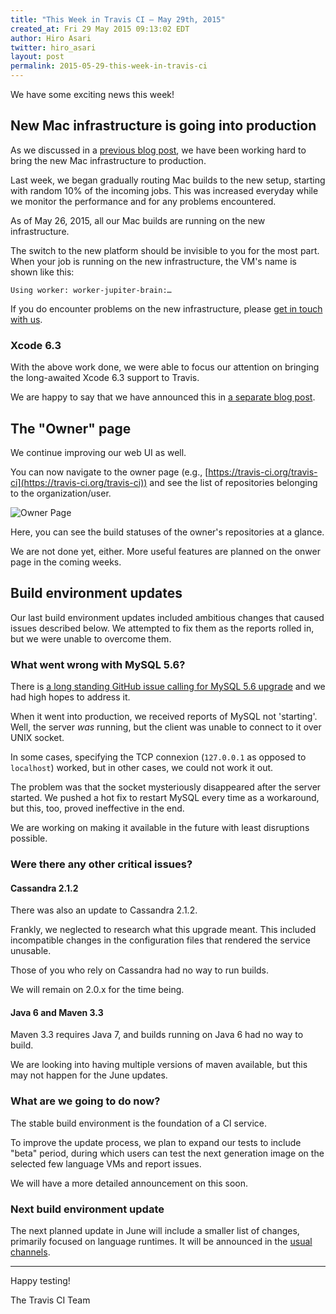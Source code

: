 ```yaml
---
title: "This Week in Travis CI — May 29th, 2015"
created_at: Fri 29 May 2015 09:13:02 EDT
author: Hiro Asari
twitter: hiro_asari
layout: post
permalink: 2015-05-29-this-week-in-travis-ci
---
```


We have some exciting news this week!

## New Mac infrastructure is going into production

As we discussed in a [previous blog post](/2015-04-20-state-of-the-mac-infrastructure-on-travis-ci/),
we have been working hard to bring the new Mac infrastructure to production.

Last week, we began gradually routing Mac builds to the new setup, starting with
random 10% of the incoming jobs.
This was increased everyday while we monitor the performance and for any problems encountered.

As of May 26, 2015, all our Mac builds are running on the new infrastructure.

The switch to the new platform should be invisible to you for the most part.
When your job is running on the new infrastructure, the VM's name is shown like this:

```
Using worker: worker-jupiter-brain:…
```

If you do encounter problems on the new infrastructure,
please <a href="mailto:support@travis-ci.com">get in touch with us</a>.

### Xcode 6.3

With the above work done, we were able to focus our attention on bringing the long-awaited
Xcode 6.3 support to Travis.

We are happy to say that we have announced this in [a separate blog post](/2015-05-26-xcode-63-beta-general-availability/).

## The "Owner" page

We continue improving our web UI as well.

You can now navigate to the owner page (e.g., [https://travis-ci.org/travis-ci](https://travis-ci.org/travis-ci))
and see the list of repositories belonging to the organization/user.

![Owner Page](https://cloud.githubusercontent.com/assets/25666/7687475/8b7c2b96-fd6b-11e4-8438-cf4af2ff6e9e.png)

Here, you can see the build statuses of the owner's repositories at a glance.

We are not done yet, either.
More useful features are planned on the onwer page in the coming weeks.

## Build environment updates

Our last build environment updates included ambitious changes
that caused issues described below.
We attempted to fix them as the reports rolled in, but
we were unable to overcome them.

### What went wrong with MySQL 5.6?

There is [a long standing GitHub issue calling for MySQL 5.6 upgrade](https://github.com/travis-ci/travis-ci/issues/1986)
and we had high hopes to address it.

When it went into production, we received reports of MySQL not 'starting'.
Well, the server *was* running, but the client was unable to connect to it over
UNIX socket.

In some cases, specifying the TCP connexion (`127.0.0.1` as opposed to `localhost`) worked,
but in other cases, we could not work it out.

The problem was that the socket mysteriously disappeared after the server started.
We pushed a hot fix to restart MySQL every time as a workaround, but this, too,
proved ineffective in the end.

We are working on making it available in the future with least
disruptions possible.

### Were there any other critical issues?

#### Cassandra 2.1.2

There was also an update to Cassandra 2.1.2.

Frankly, we neglected to research what this upgrade meant.
This included incompatible changes in the configuration files that
rendered the service unusable.

Those of you who rely on Cassandra had no way to run builds.

We will remain on 2.0.x for the time being.

#### Java 6 and Maven 3.3

Maven 3.3 requires Java 7, and builds running on Java 6 had
no way to build.

We are looking into having multiple versions of maven available,
but this may not happen for the June updates.

### What are we going to do now?

The stable build environment is the foundation of a CI service.

To improve the update process, we plan to expand our tests to include "beta" period,
during which users can test the next generation image on the selected few
language VMs and report issues.

We will have a more detailed announcement on this soon.

### Next build environment update

The next planned update in June will include a smaller list of changes, primarily focused on language runtimes.
It will be announced in the [usual channels](http://docs.travis-ci.com/user/build-environment-updates/).

----

Happy testing!

The Travis CI Team

